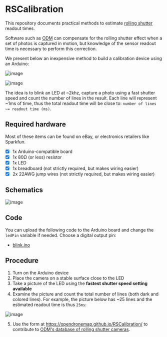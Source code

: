 # RSCalibration

This repository documents practical methods to estimate [rolling shutter](https://en.wikipedia.org/wiki/Rolling_shutter) readout times.

Software such as [ODM](https://github.com/OpenDroneMap/ODM) can compensate for the rolling shutter effect when a set of photos is captured in motion, but knowledge of the sensor readout time is necessary to perform this correction.

We present below an inexpensive method to build a calibration device using an Arduino:

![image](https://user-images.githubusercontent.com/1951843/174381801-bb0e3c9f-6aa4-43dd-bf72-7c10b16fa231.png)

![image](https://user-images.githubusercontent.com/1951843/174384049-ac5dcfea-db4b-4f8d-b3f2-5263bedd11e9.png)

The idea is to blink an LED at ~2khz, capture a photo using a fast shutter speed and count the number of lines in the result. Each line will represent ~1ms of time, thus the total readout time will be close to: `number of lines ~= readout time (ms)`.

## Required hardware

Most of these items can be found on eBay, or electronics retailers like Sparkfun.

 - [x] 1x Arduino-compatible board
 - [x] 1x 80Ω (or less) resistor
 - [x] 1x LED
 - [x] 1x breadboard (not strictly required, but makes wiring easier)
 - [x] 2x 22AWG jump wires (not strictly required, but makes wiring easier)

## Schematics

![image](https://user-images.githubusercontent.com/1951843/174387902-d1ec32e7-31cf-4460-b311-fc2d58248f85.png)

## Code

You can upload the following code to the Arduino board and change the `ledPin` variable if needed. Choose a digital output pin:

 - [blink.ino](https://github.com/OpenDroneMap/RSCalibration/blob/main/blink.ino)

## Procedure

1. Turn on the Arduino device
2. Place the camera on a stable surface close to the LED
3. Take a picture of the LED using the **fastest shutter speed setting available**
4. Examine the picture and count the total number of lines (both dark and colored lines). For example, the picture below has ~25 lines and the estimated readout time is thus `25ms`:

![image](https://user-images.githubusercontent.com/1951843/174388401-09e18fee-1975-43fa-8f56-6f5d046fe475.png)

5. Use the form at https://opendronemap.github.io/RSCalibration/ to contribute to [ODM's database of rolling shutter cameras](https://github.com/OpenDroneMap/ODM/blob/master/opendm/rollingshutter.py).
